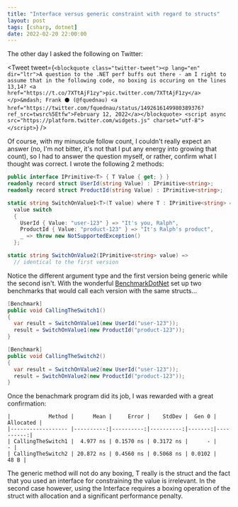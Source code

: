 ```yaml
---
title: "Interface versus generic constraint with regard to structs"
layout: post
tags: [csharp, dotnet]
date: 2022-02-20 22:00:00
---
```


The other day I asked the following on Twitter:

<Tweet tweet={`<blockquote class="twitter-tweet"><p lang="en" dir="ltr">A question to the .NET perf buffs out there - am I right to assume that in the following code, no boxing is occuring on the lines 13,14? <a href="https://t.co/7XTtAjF1zy">pic.twitter.com/7XTtAjF1zy</a></p>&mdash; Frank ⚫ (@fquednau) <a href="https://twitter.com/fquednau/status/1492616149980389376?ref_src=twsrc%5Etfw">February 12, 2022</a></blockquote> <script async src="https://platform.twitter.com/widgets.js" charset="utf-8"></script>`} />

Of course, with my minuscule follow count, I couldn't really expect an answer (no, I'm not bitter, it's not that I put any energy into growing that count), so I had to answer the question myself, or rather, confirm what I thought was correct. I wrote the following 2 methods:

```csharp
public interface IPrimitive<T> { T Value { get; } }
readonly record struct UserId(string Value) : IPrimitive<string>;
readonly record struct ProductId(string Value) : IPrimitive<string>;

static string SwitchOnValue1<T>(T value) where T : IPrimitive<string> =>
  value switch
  {
    UserId { Value: "user-123" } => "It's you, Ralph",
    ProductId { Value: "product-123" } => "It's Ralph's product",
    _ => throw new NotSupportedException()
  };

static string SwitchOnValue2(IPrimitive<string> value) =>
  // identical to the first version
```
Notice the different argument type and the first version being generic while the second isn't.
With the wonderful [BenchmarkDotNet][1] set up two benchmarks that would call each version with the same structs...

```csharp
[Benchmark]
public void CallingTheSwitch1()
{
  var result = SwitchOnValue1(new UserId("user-123"));
  result = SwitchOnValue1(new ProductId("product-123"));
}

[Benchmark]
public void CallingTheSwitch2()
{
  var result = SwitchOnValue2(new UserId("user-123"));
  result = SwitchOnValue2(new ProductId("product-123"));
}
```

Once the benachmark program did its job, I was rewarded with a great confirmation:

```
|            Method |      Mean |     Error |    StdDev |  Gen 0 | Allocated |
|------------------ |----------:|----------:|----------:|-------:|----------:|
| CallingTheSwitch1 |  4.977 ns | 0.1570 ns | 0.3172 ns |      - |         - |
| CallingTheSwitch2 | 20.872 ns | 0.4560 ns | 0.5068 ns | 0.0102 |      48 B |
```

The generic method will not do any boxing, T really is the struct and the fact that
you used an interface for constraining the value is irrelevant.
In the second case however, using the Interface requires a boxing operation of the struct
with allocation and a significant performance penalty.

[1]: https://benchmarkdotnet.org/articles/overview.html